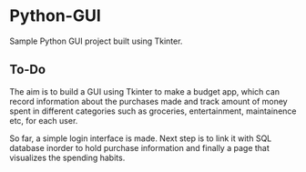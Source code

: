 # Python-GUI
Sample Python GUI project built using Tkinter.

## To-Do
The aim is to build a GUI using Tkinter to make a budget app, which can record information about the purchases made and track amount of money spent in different categories such as groceries, entertainment, maintainence etc, for each user.

So far, a simple login interface is made. Next step is to link it with SQL database inorder to hold purchase information and finally a page that visualizes the spending habits.

